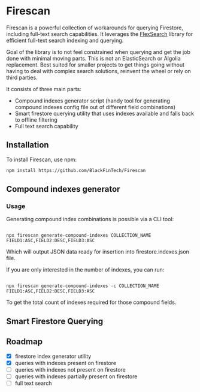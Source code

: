 # Firescan

Firescan is a powerful collection of workarounds for querying Firestore, including full-text search capabilities. It leverages the [FlexSearch](https://github.com/nextapps-de/flexsearch) library for efficient full-text search indexing and querying.

Goal of the library is to not feel constrained when querying and get the job done with minimal moving parts. This is not an ElasticSearch or Algolia replacement. Best suited for smaller projects to get things going without having to deal with complex search solutions, reinvent the wheel or rely on third parties.

It consists of three main parts:
- Compound indexes generator script (handy tool for generating compound indexes config file out of different field combinations)
- Smart firestore querying utility that uses indexes available and falls back to offline filtering
- Full text search capability

## Installation

To install Firescan, use npm:

```sh
npm install https://github.com/BlackFinTech/Firescan
```

## Compound indexes generator

### Usage

Generating compound index combinations is possible via a CLI tool:

```

npx firescan generate-compound-indexes COLLECTION_NAME FIELD1:ASC,FIELD2:DESC,FIELD3:ASC

```

Which will output JSON data ready for insertion into firestore.indexes.json file.

If you are only interested in the number of indexes, you can run:

```

npx firescan generate-compound-indexes -c COLLECTION_NAME FIELD1:ASC,FIELD2:DESC,FIELD3:ASC

```

To get the total count of indexes required for those compound fields.

## Smart Firestore Querying



## Roadmap

- [x] firestore index generator utility
- [x] queries with indexes present on firestore
- [ ] queries with indexes not present on firestore
- [ ] queries with indexes partially present on firestore
- [ ] full text search